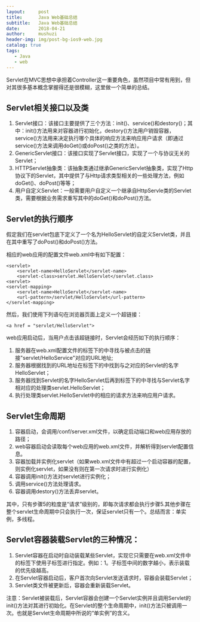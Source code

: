```yaml
---
layout:     post
title:      Java Web基础总结
subtitle:   Java Web基础总结
date:       2018-04-21
author:     mushuzi
header-img: img/post-bg-ios9-web.jpg
catalog: true
tags:
   - Java
   - web
---
```


Servlet在MVC思想中承担着Controller这一重要角色，虽然项目中常有用到，但对其很多基本概念掌握得还是很模糊，这里做一个简单的总结。

## Servlet相关接口以及类
1. Servlet接口：该接口主要提供了三个方法：init()、service()和destory()；其中：init()方法用来对容器进行初始化，destory()方法用户销毁容器，service()方法用来决定执行哪个具体的响应方法来响应用户请求（即通过service()方法来调用doGet()或doPost()之类的方法）。
2. GenericServlet接口：该接口实现了Servlet接口，实现了一个与协议无关的Servlet；
3. HTTPServlet抽象类：该抽象类通过继承GenericServlet抽象类，实现了Http协议下的Servlet，其中提供了与Http请求类型相关的一些处理方法，例如doGet()、doPost()等等；
4. 用户自定义Servlet：一般需要用户自定义一个继承自HttpServle类的Servlet类，需要根据业务需求重写其中的doGet()和doPost()方法。

## Servlet的执行顺序
假定我们在servlet包底下定义了一个名为HelloServlet的自定义Servlet类，并且在其中重写了doPost()和doPost()方法。

相应的web应用的配置文件web.xml中有如下配置：

    <servlet>
        <servlet-name>HelloServlet</servlet-name>
        <servlet-class>servlet.HelloServlet</servlet.class>
    <servlet>
    <servlet-mapping>
        <servlet-name>HelloServlet</servlet-name>
        <url-pattern>/servlet/HelloServlet</url-pattern>
    </servlet-mapping>

然后，我们使用下列语句在浏览器页面上定义一个超链接：

    <a href = "servlet/HelloServlet">


web应用启动后，当用户点击该超链接时，Servlet会经历如下的执行顺序：
1. 服务器在web.xml配置文件的<servlet-mapping><servlet-mapping>标签下的<url-pattern></url-pattern>中寻找与被点击的链接"servlet/HelloService"对应的URL地址;
2. 服务器根据找到的URL地址在<servlet-mapping><servlet-mapping>标签下的<servlet-name></servlet-name>中找到与之对应的Servlet的名字HelloServlet；
3. 服务器找到Servlet的名字HelloServlet后再到<servlet></servlet>标签下的<servlet-class></servlet-class>中寻找与Servlet名字相对应的处理类servlet.HelloServlet；
4. 执行处理类servlet.HelloServlet中的相应的请求方法来响应用户请求。

## Servlet生命周期
1. 容器启动，会调用/conf/server.xml文件，以确定启动端口和web应用存放的路径；
2. web容器启动会读取每个web应用的web.xml文件，并解析得到servlet配置信息。
3. 容器加载并实例化servlet（如果web.xml文件中有超过一个启动容器的配置，则实例化servlet，如果没有则在第一次请求时进行实例化）
4. 容器调用init()方法对servlet进行实例化；
5. 调用service()方法处理请求。
6. 容器调用destory()方法丢弃servlet。

其中，只有步骤5的粒度是“请求”级别的，即每次请求都会执行步骤5.其他步骤在整个servlet生命周期中只会执行一次，保证servlet只有一个。总结而言：单实例，多线程。

## Servlet容器装载Servlet的三种情况：
1. Servlet容器在启动时自动装载某些Servlet，实现它只需要在web.xml文件中的<servlet></servlet>标签下使用<load-startup></load-startup>子标签进行指定。例如：<load-startup>1</load-startup>。子标签中间的数字越小，表示装载的优先级越高。
2. 在Servlet容器启动后，客户首次向Servlet发送请求时，容器会装载Servlet；
3. Servlet类文件被更新后，容器会重新装载Servlet。

注意：Servlet被装载后，Servlet容器会创建一个Servlet实例并且调用Servlet的init()方法对其进行初始化。在Servlet的整个生命周期中，init()方法只被调用一次。也就是Servlet生命周期中所说的“单实例”的含义。

